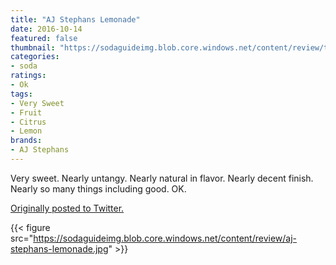 ```yaml
---
title: "AJ Stephans Lemonade"
date: 2016-10-14
featured: false
thumbnail: "https://sodaguideimg.blob.core.windows.net/content/review/thumbs/aj-stephans-lemonade.jpg"
categories:
- soda
ratings:
- Ok
tags:
- Very Sweet
- Fruit
- Citrus
- Lemon
brands:
- AJ Stephans
---
```


Very sweet. Nearly untangy. Nearly natural in flavor. Nearly decent finish. Nearly so many things including good. OK.

[Originally posted to Twitter.](https://twitter.com/Cavorter/status/786986947436646400)

{{< figure src="https://sodaguideimg.blob.core.windows.net/content/review/aj-stephans-lemonade.jpg" >}}

